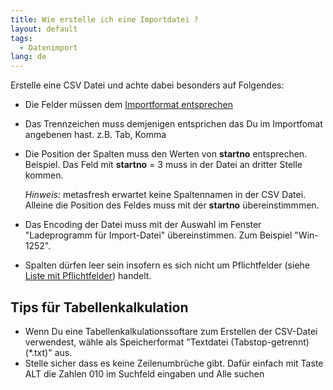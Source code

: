 ```yaml
---
title: Wie erstelle ich eine Importdatei ?
layout: default
tags:
  - Datenimport
lang: de
---
```


Erstelle eine CSV Datei und achte dabei besonders auf Folgendes:

- Die Felder müssen dem [Importformat entsprechen](Wie_definiere_ich_ein_Importformat)
- Das Trennzeichen muss demjenigen entsprichen das Du im Importfomat angebenen hast. z.B. Tab, Komma
- Die Position der Spalten muss den Werten von **startno** entsprechen. Beispiel. Das Feld mit **startno** = 3 muss in der Datei an dritter Stelle kommen.

   *Hinweis:* metasfresh erwartet keine Spaltennamen in der CSV Datei. Alleine die Position des Feldes muss mit der **startno** übereinstimmmen.

- Das Encoding der Datei muss mit der Auswahl im Fenster "Ladeprogramm für Import-Datei" übereinstimmen. Zum Beispiel "Win-1252".
- Spalten dürfen leer sein insofern es sich nicht um Pflichtfelder (siehe [Liste mit Pflichtfelder](Welche_Felder_kann_ich_importieren)) handelt. 


## Tips für Tabellenkalkulation
- Wenn Du eine Tabellenkalkulationssoftare zum Erstellen der CSV-Datei verwendest, wähle als Speicherformat "Textdatei (Tabstop-getrennt)(*.txt)" aus.
- Stelle sicher dass es keine Zeilenumbrüche gibt. Dafür einfach mit Taste ALT die Zahlen 010 im Suchfeld eingaben und Alle suchen
